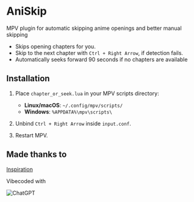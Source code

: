 # AniSkip
MPV plugin for automatic skipping anime openings and better manual skipping

- Skips opening chapters for you.
- Skip to the next chapter with `Ctrl + Right Arrow`, if detection fails.
- Automatically seeks forward 90 seconds if no chapters are available
  

## Installation
1. Place `chapter_or_seek.lua` in your MPV scripts directory:
   - **Linux/macOS**: `~/.config/mpv/scripts/`
   - **Windows**: `%APPDATA%\mpv\scripts\`

2. Unbind `Ctrl + Right Arrow` inside `input.conf`.

3. Restart MPV.

## Made thanks to
[Inspiration](https://github.com/po5/chapterskip)


Vibecoded with

![ChatGPT](https://img.shields.io/badge/chatGPT-74aa9c?style=for-the-badge&logo=openai&logoColor=white)

